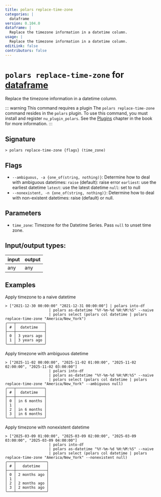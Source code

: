 ```yaml
---
title: polars replace-time-zone
categories: |
  dataframe
version: 0.104.0
dataframe: |
  Replace the timezone information in a datetime column.
usage: |
  Replace the timezone information in a datetime column.
editLink: false
contributors: false
---
```

<!-- This file is automatically generated. Please edit the command in https://github.com/nushell/nushell instead. -->

# `polars replace-time-zone` for [dataframe](/commands/categories/dataframe.md)

<div class='command-title'>Replace the timezone information in a datetime column.</div>

::: warning This command requires a plugin
The `polars replace-time-zone` command resides in the `polars` plugin.
To use this command, you must install and register `nu_plugin_polars`.
See the [Plugins](/book/plugins.html) chapter in the book for more information.
:::


## Signature

```> polars replace-time-zone {flags} (time_zone)```

## Flags

 -  `--ambiguous, -a {one_of(string, nothing)}`: Determine how to deal with ambiguous datetimes:
                    `raise` (default): raise error
                    `earliest`: use the earliest datetime
                    `latest`: use the latest datetime
                    `null`: set to null
 -  `--nonexistent, -n {one_of(string, nothing)}`: Determine how to deal with non-existent datetimes: raise (default) or null.

## Parameters

 -  `time_zone`: Timezone for the Datetime Series. Pass `null` to unset time zone.


## Input/output types:

| input | output |
| ----- | ------ |
| any   | any    |
## Examples

Apply timezone to a naive datetime
```nu
> ["2021-12-30 00:00:00" "2021-12-31 00:00:00"] | polars into-df
                    | polars as-datetime "%Y-%m-%d %H:%M:%S" --naive
                    | polars select (polars col datetime | polars replace-time-zone "America/New_York")
╭───┬─────────────╮
│ # │  datetime   │
├───┼─────────────┤
│ 0 │ 3 years ago │
│ 1 │ 3 years ago │
╰───┴─────────────╯

```

Apply timezone with ambiguous datetime
```nu
> ["2025-11-02 00:00:00", "2025-11-02 01:00:00", "2025-11-02 02:00:00", "2025-11-02 03:00:00"]
                    | polars into-df
                    | polars as-datetime "%Y-%m-%d %H:%M:%S" --naive
                    | polars select (polars col datetime | polars replace-time-zone "America/New_York" --ambiguous null)
╭───┬─────────────╮
│ # │  datetime   │
├───┼─────────────┤
│ 0 │ in 6 months │
│ 1 │             │
│ 2 │ in 6 months │
│ 3 │ in 6 months │
╰───┴─────────────╯

```

Apply timezone with nonexistent datetime
```nu
> ["2025-03-09 01:00:00", "2025-03-09 02:00:00", "2025-03-09 03:00:00", "2025-03-09 04:00:00"]
                    | polars into-df
                    | polars as-datetime "%Y-%m-%d %H:%M:%S" --naive
                    | polars select (polars col datetime | polars replace-time-zone "America/New_York" --nonexistent null)
╭───┬──────────────╮
│ # │   datetime   │
├───┼──────────────┤
│ 0 │ 2 months ago │
│ 1 │              │
│ 2 │ 2 months ago │
│ 3 │ 2 months ago │
╰───┴──────────────╯

```
